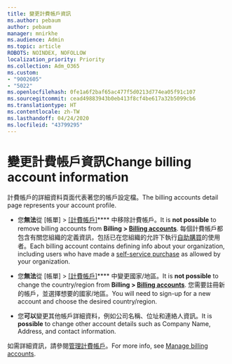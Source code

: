 ```yaml
---
title: 變更計費帳戶資訊
ms.author: pebaum
author: pebaum
manager: mnirkhe
ms.audience: Admin
ms.topic: article
ROBOTS: NOINDEX, NOFOLLOW
localization_priority: Priority
ms.collection: Adm_O365
ms.custom:
- "9002605"
- "5022"
ms.openlocfilehash: 0fe1a6f2baf65ac477f5d0213d774ea05f91c107
ms.sourcegitcommit: cead49883943b0eb413f8cf4be617a32b5099cb6
ms.translationtype: HT
ms.contentlocale: zh-TW
ms.lasthandoff: 04/24/2020
ms.locfileid: "43799295"
---
```

# <a name="change-billing-account-information"></a><span data-ttu-id="379f3-102">變更計費帳戶資訊</span><span class="sxs-lookup"><span data-stu-id="379f3-102">Change billing account information</span></span>

<span data-ttu-id="379f3-103">計費帳戶的詳細資料頁面代表著您的帳戶設定檔。</span><span class="sxs-lookup"><span data-stu-id="379f3-103">The billing accounts detail page represents your account profile.</span></span>

- <span data-ttu-id="379f3-104">您**無法**從 [帳單] > [[計費帳戶]](https://go.microsoft.com/fwlink/p/?linkid=2084771)\*\*\*\* 中移除計費帳戶。</span><span class="sxs-lookup"><span data-stu-id="379f3-104">It is **not possible** to remove billing accounts from **Billing > [Billing accounts](https://go.microsoft.com/fwlink/p/?linkid=2084771)**.</span></span> <span data-ttu-id="379f3-105">每個計費帳戶都包含有關您組織的定義資訊，包括已在您組織的允許下執行[自助購買](https://docs.microsoft.com/microsoft-365/commerce/subscriptions/manage-self-service-purchases-admins)的使用者。</span><span class="sxs-lookup"><span data-stu-id="379f3-105">Each billing account contains defining info about your organization, including users who have made a [self-service purchase](https://docs.microsoft.com/microsoft-365/commerce/subscriptions/manage-self-service-purchases-admins) as allowed by your organization.</span></span> 

- <span data-ttu-id="379f3-106">您**無法**從 [帳單] > [[計費帳戶]](https://go.microsoft.com/fwlink/p/?linkid=2084771)\*\*\*\* 中變更國家/地區。</span><span class="sxs-lookup"><span data-stu-id="379f3-106">It is **not possible** to change the country/region from **Billing > [Billing accounts](https://go.microsoft.com/fwlink/p/?linkid=2084771)**.</span></span> <span data-ttu-id="379f3-107">您需要註冊新的帳戶，並選擇想要的國家/地區。</span><span class="sxs-lookup"><span data-stu-id="379f3-107">You will need to sign-up for a new account and choose the desired country/region.</span></span> 

- <span data-ttu-id="379f3-108">您**可以**變更其他帳戶詳細資料，例如公司名稱、位址和連絡人資訊。</span><span class="sxs-lookup"><span data-stu-id="379f3-108">It is **possible** to change other account details such as Company Name, Address, and contact information.</span></span> 

<span data-ttu-id="379f3-109">如需詳細資訊，請參閱[管理計費帳戶](https://docs.microsoft.com/microsoft-365/commerce/manage-billing-accounts)。</span><span class="sxs-lookup"><span data-stu-id="379f3-109">For more info, see [Manage billing accounts](https://docs.microsoft.com/microsoft-365/commerce/manage-billing-accounts).</span></span> 
